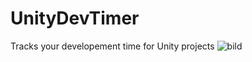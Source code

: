 # UnityDevTimer

Tracks your developement time for Unity projects
![bild](https://github.com/Kesomannen/UnityDevTimer/assets/113015915/98ae2024-37b1-4930-b1f6-f8b2ba4bc3be)
